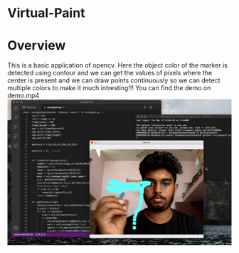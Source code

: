# Virtual-Paint
# Overview
This is a basic application of opencv. Here the object color of the marker is detected using contour and we can get the values of pixels where the center is present and we can draw points continuously so we can detect multiple colors to make it much intresting!!! 
You can find the demo on demo.mp4
![](demo.jpg)
